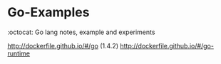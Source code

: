 # Go-Examples
:octocat: Go lang notes, example and experiments

http://dockerfile.github.io/#/go (1.4.2)
http://dockerfile.github.io/#/go-runtime
